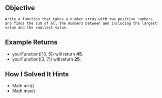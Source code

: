 ## Objective

    Write a function that takes a number array with two positive numbers and finds the sum of all the numbers between and including the largest value and the smallest value.

## Example Returns

- yourFunction([10, 5]) will return **45**.
- yourFunction([3, 7]) will return **25**.

## How I Solved It Hints

- Math.min()
- Math.max()
